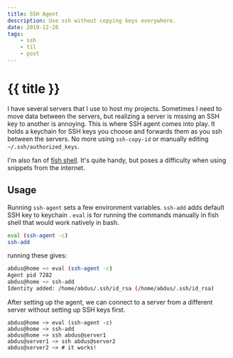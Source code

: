 ```yaml
---
title: SSH Agent
description: Use ssh without copying keys everywhere.
date: 2019-12-28
tags:
    - ssh
    - til
    - post
---
```


# {{ title }}

I have several servers that I use to host my projects. Sometimes I need to move data between the
servers, but realizing a server is missing an SSH key to another is annoying. This is where SSH
agent comes into play. It holds a keychain for SSH keys you choose and forwards them as you ssh
between the servers. No more using `ssh-copy-id` or manually editing `~/.ssh/authorized_keys`.  
 
I'm also fan of [fish shell][fish]. It's quite handy, but poses a difficulty when using snippets
from the internet. 
 
## Usage 
Running `ssh-agent` sets a few environment variables. `ssh-add` adds default SSH key to keychain
. `eval` is for running the commands manually in fish shell that would work natively in
 bash.

```bash
eval (ssh-agent -c)
ssh-add
```

running these gives:

```bash
abdus@home ~> eval (ssh-agent -c)
Agent pid 7282
abdus@home ~> ssh-add
Identity added: /home/abdus/.ssh/id_rsa (/home/abdus/.ssh/id_rsa)
```

After setting up the agent, we can connect to a server from a different server without setting up
 SSH keys first.
 
```shell
abdus@home ~> eval (ssh-agent -c)
abdus@home ~> ssh-add
abdus@home ~> ssh abdus@server1
abdus@server1 ~> ssh abdus@server2
abdus@server2 ~> # it works!
``` 



[fish]: https://fishshell.com/
